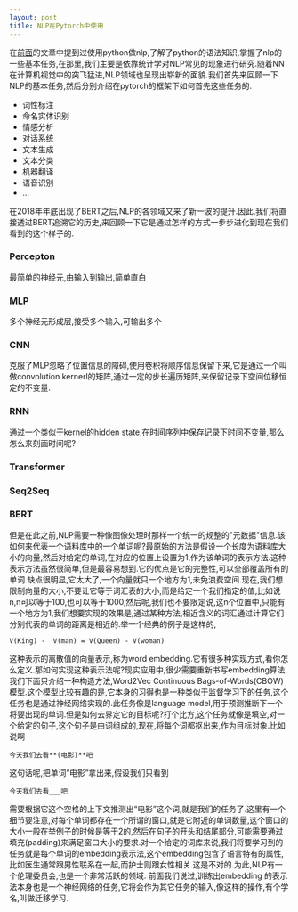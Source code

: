 ```yaml
---
layout: post
title: NLP在Pytorch中使用
---
```

在[前面]()的文章中提到过使用python做nlp,了解了python的语法知识,掌握了nlp的一些基本任务,在那里,我们主要是依靠统计学对NLP常见的现象进行研究.随着NN在计算机视觉中的突飞猛进,NLP领域也呈现出崭新的面貌.我们首先来回顾一下NLP的基本任务,然后分别介绍在pytorch的框架下如何首先这些任务的.  
- 词性标注
- 命名实体识别
- 情感分析
- 对话系统
- 文本生成
- 文本分类
- 机器翻译
- 语音识别
- ...

在2018年年底出现了BERT之后,NLP的各领域又来了新一波的提升.因此,我们将直接透过BERT追溯它的历史,来回顾一下它是通过怎样的方式一步步进化到现在我们看到的这个样子的.

### Percepton
最简单的神经元,由输入到输出,简单直白
### MLP
多个神经元形成层,接受多个输入,可输出多个
### CNN
克服了MLP忽略了位置信息的障碍,使用卷积将顺序信息保留下来,它是通过一个叫做convolution kernerl的矩阵,通过一定的步长遍历矩阵,来保留记录下空间位移恒定的不变量.
### RNN
通过一个类似于kernel的hidden state,在时间序列中保存记录下时间不变量,那么怎么来刻画时间呢?
### Transformer

### Seq2Seq

### BERT

但是在此之前,NLP需要一种像图像处理时那样一个统一的规整的"元数据"信息.该如何来代表一个语料库中的一个单词呢?最原始的方法是假设一个长度为语料库大小的向量,然后对给定的单词,在对应的位置上设置为1,作为该单词的表示方法.这种表示方法虽然很简单,但是最容易想到.它的优点是它的完整性,可以全部覆盖所有的单词.缺点很明显,它太大了,一个向量就只一个地方为1,未免浪费空间.现在,我们想限制向量的大小,不要让它等于词汇表的大小,而是给定一个我们指定的值,比如说n,n可以等于100,也可以等于1000,然后呢,我们也不要限定说,这n个位置中,只能有一个地方为1,我们想要实现的效果是,通过某种方法,相近含义的词汇通过计算它们分别代表的单词的距离是相近的.举一个经典的例子是这样的,
```
V(King) -  V(man) = V(Queen) - V(woman)

```
这种表示的离散值的向量表示,称为word embedding.它有很多种实现方式,看你怎么定义.那如何实现这种表示法呢?现实应用中,很少需要重新书写embedding算法.我们下面只介绍一种构造方法,Word2Vec Continuous Bags-of-Words(CBOW)模型.这个模型比较有趣的是,它本身的习得也是一种类似于监督学习下的任务,这个任务也是通过神经网络实现的.此任务像是language model,用于预测推断下一个将要出现的单词.但是如何去界定它的目标呢?打个比方,这个任务就像是填空,对一个给定的句子,这个句子是由词组成的,现在,将每个词都抠出来,作为目标对象.比如说啊
```
今天我们去看**(电影)**吧
```
这句话呢,把单词“电影”拿出来,假设我们只看到
```
今天我们去看___吧
```
需要根据它这个空格的上下文推测出“电影”这个词,就是我们的任务了.这里有一个细节要注意,对每个单词都存在一个所谓的窗口,就是它附近的单词数量,这个窗口的大小一般在举例子的时候是等于2的,然后在句子的开头和结尾部分,可能需要通过填充(padding)来满足窗口大小的要求.对一个给定的词库来说,我们将要学习到的任务就是每个单词的embedding表示法,这个embedding包含了语言特有的属性,比如医生通常跟男性联系在一起,而护士则跟女性相关.这是不对的.为此,NLP有一个伦理委员会,也是一个非常活跃的领域.
前面我们说过,训练出embedding 的表示法本身也是一个神经网络的任务,它将会作为其它任务的输入,像这样的操作,有个学名,叫做迁移学习.